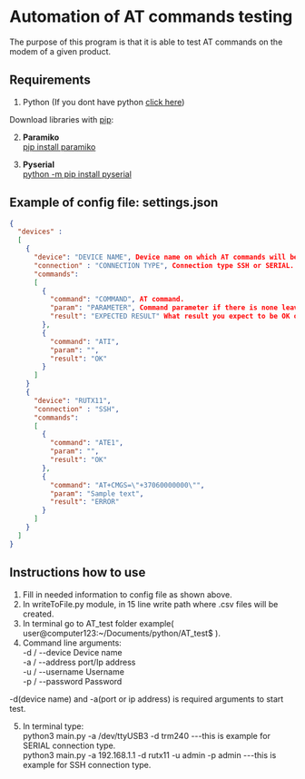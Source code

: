 # Automation of AT commands testing  
The purpose of this program is that it is able to test AT commands on the modem of a given product.
## Requirements
1. Python (If you dont have python [click here](https://realpython.com/installing-python/))  

Download libraries with [pip](https://pip.pypa.io/en/stable/):  

2. **Paramiko**  
[pip install paramiko](https://www.paramiko.org/installing.html)  
  
3. **Pyserial**  
[python -m pip install pyserial](https://pyserial.readthedocs.io/en/latest/pyserial.html)  

## Example of config file: settings.json

```json
{
  "devices" : 
  [
    { 
      "device": "DEVICE NAME", Device name on which AT commands will be tested.
      "connection" : "CONNECTION TYPE", Connection type SSH or SERIAL.
      "commands": 
      [
        {
          "command": "COMMAND", AT command.
          "param": "PARAMETER", Command parameter if there is none leave "".
          "result": "EXPECTED RESULT" What result you expect to be OK or ERROR.
        },
        {
          "command": "ATI",
          "param": "",
          "result": "OK"
        }
      ]
    }
    {
      "device": "RUTX11",
      "connection" : "SSH",
      "commands": 
      [
        {
          "command": "ATE1",
          "param": "",
          "result": "OK"
        },
        {
          "command": "AT+CMGS=\"+37060000000\"",
          "param": "Sample text",
          "result": "ERROR"
        }
      ]
    }
  ]
}
```

## Instructions how to use

1. Fill in needed information to config file as shown above.
2. In writeToFile.py module, in 15 line write path where .csv files will be created.
3. In terminal go to AT_test folder example( user@computer123:~/Documents/python/AT_test$ ).
4. Command line arguments:  
  -d / --device Device name  
  -a / --address port/Ip address  
  -u / --username Username  
  -p / --password Password  
  
  -d(device name) and -a(port or ip address) is required arguments to start test.  
    
5. In terminal type:  
  python3 main.py -a /dev/ttyUSB3 -d trm240      ---this is example for SERIAL connection type.   
  python3 main.py -a 192.168.1.1 -d rutx11 -u admin -p admin      ---this is example for SSH connection type.  
